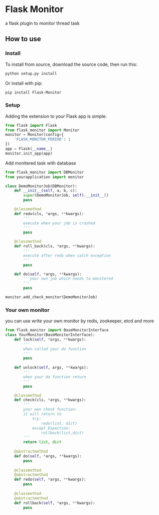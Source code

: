 # Flask Monitor
a flask plugin to monitor thread task

## How to use
### Install
To install from source, download the source code, then run this:
```bash
python setup.py install
```
Or install with pip:
```bash
pip install Flask-Monitor
```
### Setup
Adding the extension to your Flask app is simple:
```python
from flask import Flask
from flask_monitor import Monitor
monitor = Monitor(config={
    'FLASK_MONITOR_PERIOD': 1
})
app = Flask(__name__)
monitor.init_app(app)

```
Add monitered task with database
```python
from flask_monitor import DBMonitor
from yourapplication import monitor

class DemoMonitorJob(DBMonitor):
    def __init__(self, a, b, c):
        super(DemoMonitorJob, self).__init__()
        pass

    @classmethod
    def redo(cls, *args, **kwargs):
        '''
        execute when your job is crashed
        '''
        pass

    @classmethod
    def roll_back(cls, *args, **kwargs):
        '''
        execute after redo when catch exception 
        '''
        pass

    def do(self, *args, **kwargs):
        '''your own job which needs to monitered
        '''
        pass

monitor.add_check_monitor(DemoMonitorJob)

```
### Your own monitor 
you can use write your own monitor by redis, zookeeper, etcd and more
```python
from flask_monitor import BaseMonitorInterface
class YourMonitor(BaseMonitorInterface):
    def lock(self, *args, **kwargs):
        '''
        when called your do function
        '''
        pass
        
    def unlock(self, args, **kwargs):
        '''
        when your do function return
        '''
        pass

    @classmethod
    def check(cls, *args, **kwargs):
        '''
        your own check function:
        it will return to
            try:
                redo(list, dict)
            except Expection:
                rollback(list,dict)
        '''
        return list, dict
        
    @abstractmethod
    def do(self, *args, **kwargs):
        pass
    
    @classmethod
    @abstractmethod
    def redo(self, *args, **kwargs):
        pass
      
    @classmethod   
    @abstractmethod
    def rollback(self, *args, **kwargs):
        pass
```

